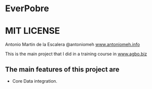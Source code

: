 # EverPobre

# MIT LICENSE
Antonio Martin de la Escalera @antoniomeh www.antoniomeh.info

This is the main project that I did in a training course in www.agbo.biz

## The main features of this project are
* Core Data integration.





